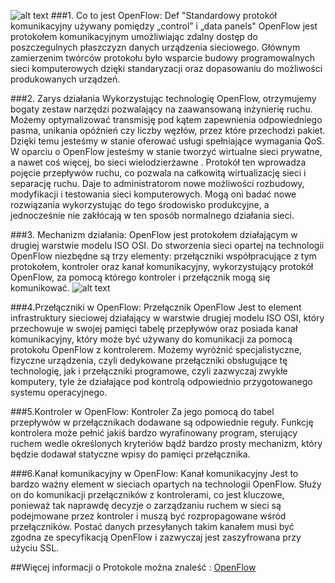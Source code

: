![alt text](http://archive.openflow.org/img/newlogo7.png "Logo Title Text 1") 
###1. Co to jest OpenFlow:
Def "Standardowy protokół komunikacyjny używany pomiędzy „control” i „data panels"
OpenFlow  jest protokołem komunikacyjnym umożliwiając zdalny dostęp do poszczegulnych płaszczyzn danych urządzenia sieciowego.
Głównym zamierzenim twórców protokołu było wsparcie budowy programowalnych sieci komputerowych dzięki standaryzacji oraz dopasowaniu 
do możliwości produkowanych urządzeń.

###2. Zarys działania
Wykorzystując technologię OpenFlow, otrzymujemy bogaty zestaw narzędzi pozwalający na zaawansowaną inżynierię ruchu. 
Możemy optymalizować transmisję pod kątem zapewnienia odpowiedniego pasma, unikania opóźnień czy liczby węzłów, 
przez które przechodzi pakiet. Dzięki temu jesteśmy w stanie oferować usługi spełniające wymagania QoS. 
W oparciu o OpenFlow jesteśmy w stanie tworzyć wirtualne sieci prywatne, a nawet coś więcej, bo sieci wielodzierżawne . 
Protokół ten wprowadza pojęcie przepływów ruchu, co pozwala na całkowitą wirtualizację sieci i separację ruchu. 
Daje to administratorom nowe możliwości rozbudowy, modyfikacji i testowania sieci komputerowych. 
Mogą oni badać nowe rozwiązania wykorzystując do tego środowisko produkcyjne, a jednocześnie nie zakłócają w ten sposób 
normalnego działania sieci.

###3. Mechanizm działania:
OpenFlow jest protokołem działającym w drugiej warstwie modelu ISO OSI. Do stworzenia sieci opartej na technologii OpenFlow 
niezbędne są trzy elementy: przełączniki współpracujące z tym protokołem, kontroler oraz kanał komunikacyjny, 
wykorzystujący protokół OpenFlow, za pomocą którego kontroler i przełącznik mogą się komunikować.
![alt text](https://gigadom.files.wordpress.com/2011/07/openflow1.jpg?w=300&h=225)

###4.Przełączniki w OpenFlow:
Przełącznik OpenFlow Jest to element infrastruktury sieciowej działający w warstwie drugiej modelu ISO OSI, 
który przechowuje w swojej pamięci tabelę przepływów oraz posiada kanał komunikacyjny, 
który może być używany do komunikacji za pomocą protokołu OpenFlow z kontrolerem. Możemy wyróżnić specjalistyczne, 
fizyczne urządzenia, czyli dedykowane przełączniki obsługujące tę technologię, jak i przełączniki programowe, 
czyli zazwyczaj zwykłe komputery, tyle że działające pod kontrolą odpowiednio przygotowanego systemu operacyjnego.

###5.Kontroler w OpenFlow:
Kontroler Za jego pomocą do tabel przepływów w przełącznikach dodawane są odpowiednie reguły. 
Funkcję kontrolera może pełnić jakiś bardzo wyrafinowany program, sterujący ruchem wedle określonych kryteriów bądź 
bardzo prosty mechanizm, który będzie dodawał statyczne wpisy do pamięci przełącznika. 

###6.Kanał komunikacyjny w OpenFlow:
Kanał komunikacyjny Jest to bardzo ważny element w sieciach opartych na technologii OpenFlow. 
Służy on do komunikacji przełączników z kontrolerami, co jest kluczowe, ponieważ tak naprawdę decyzje o zarządzaniu ruchem w 
sieci są podejmowane przez kontroler i muszą być rozpropagowane wśród przełączników. Postać danych przesyłanych takim kanałem 
musi być zgodna ze specyfikacją OpenFlow i zazwyczaj jest zaszyfrowana przy użyciu SSL. 

##Więcej informacji o Protokole można znaleść :
[OpenFlow](http://archive.openflow.org/documents/openflow-spec-v1.1.0.pdf)
